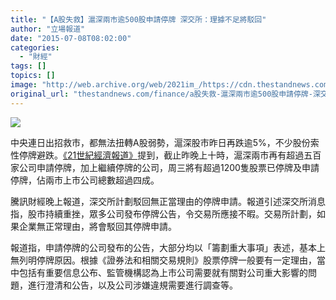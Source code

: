 ```yaml
---
title: "【A股失救】滬深兩市逾500股申請停牌 深交所：理據不足將駁回"
author: "立場報道"
date: "2015-07-08T08:02:00"
categories:
  - "財經"
tags: []
topics: []
image: "http://web.archive.org/web/2021im_/https://cdn.thestandnews.com/media/photos/cache/20150619-2-03_ShPPD_1200x0.png"
original_url: "thestandnews.com/finance/a股失救-滬深兩市逾500股申請停牌-深交所-理據不足將駁回"
---
```

![](http://web.archive.org/web/2021im_/https://cdn.thestandnews.com/media/photos/cache/20150619-2-03_ShPPD_1200x0.png)

中央連日出招救市，都無法扭轉A股弱勢，滬深股市昨日再跌逾5%，不少股份索性停牌避跌。[《21世紀經濟報道》](http://web.archive.org/web/20210629023551/http://finance.sina.com.cn/stock/s/20150707/225122615951.shtml)提到，截止昨晚上十時，滬深兩市再有超過五百家公司申請停牌，加上繼續停牌的公司，周三將有超過1200隻股票已停牌及申請停牌，佔兩市上市公司總數超過四成。

騰訊財經晚上報道，深交所計劃駁回無正當理由的停牌申請。報道引述深交所消息指，股市持續重挫，眾多公司發布停牌公告，令交易所應接不暇。交易所計劃，如果企業無正常理由，將會駁回其停牌申請。

報道指，申請停牌的公司發布的公告，大部分均以「籌劃重大事項」表述，基本上無列明停牌原因。根據《證券法和相關交易規則》股票停牌一般要有一定理由，當中包括有重要信息公布、監管機構認為上市公司需要就有關對公司重大影響的問題，進行澄清和公告，以及公司涉嫌違規需要進行調查等。